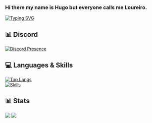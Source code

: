 ### Hi there my name is Hugo but everyone calls me Loureiro.


[![Typing SVG](https://readme-typing-svg.herokuapp.com?duration=7000&lines=Web+Developer)](https://github.com/Loureiro32)

## 📊 Discord
[![Discord Presence](https://lanyard.cnrad.dev/api/359769557637791746)](https://discord.com/users/359769557637791746)


## 💻 Languages & Skills
[![Top Langs](https://github-readme-stats.vercel.app/api/top-langs/?username=Loureiro32&theme=dark)](https://github.com/Loureiro32)<br>
[![Skills](https://skillicons.dev/icons?i=html,css,js,nodejs,mongodb,nginx,vscode,c#,php&theme=dark)](https://github.com/Loureiro32)

## 📊 Stats

[![](https://img.shields.io/github/followers/Loureiro32?style=for-the-badge)](https://github.com/Loureiro32)
[![](https://komarev.com/ghpvc/?username=Loureiro32&color=blue&style=for-the-badge)](https://github.com/Loureiro32)
